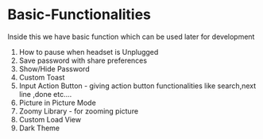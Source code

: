 # Basic-Functionalities
Inside this we have basic function which can be used later for development 
1. How to pause when headset is Unplugged
2. Save password with share preferences
3. Show/Hide Password 
4. Custom Toast
5. Input Action Button - giving action button functionalities like search,next line ,done etc....
6. Picture in Picture Mode
7. Zoomy Library - for zooming picture
8. Custom Load View
9. Dark Theme

